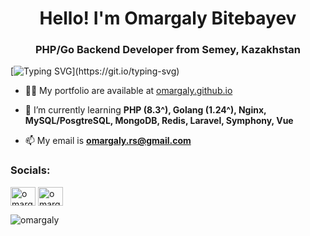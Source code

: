 <h1 align="center">Hello! I'm Omargaly Bitebayev</h1>
<h3 align="center">PHP/Go Backend Developer from Semey, Kazakhstan</h3>

[![Typing SVG](https://readme-typing-svg.herokuapp.com?font=Fira+Code&weight=500&duration=2500&pause=1&multiline=true&width=500&height=80&separator=%3C&lines=Computer+Science+Enthusiast+;3%3CPHP+and+Go+Backend+Developer!)](https://git.io/typing-svg)

- 👨‍💻 My portfolio are available at [omargaly.github.io](https://omargaly.github.io/)

- 🌱 I’m currently learning **PHP (8.3^), Golang (1.24^), Nginx, MySQL/PosgtreSQL, MongoDB, Redis, Laravel, Symphony, Vue**

- 📫 My email is **omargaly.rs@gmail.com**

<h3 align="left">Socials:</h3>
<p align="left">
<a href="https://linkedin.com/in/bitebayev" target="blank"><img align="center" src="https://raw.githubusercontent.com/rahuldkjain/github-profile-readme-generator/master/src/images/icons/Social/linked-in-alt.svg" alt="omargaly" height="30" width="40" /></a>
<a href="https://instagram.com/arikun.kerr" target="blank"><img align="center" src="https://raw.githubusercontent.com/rahuldkjain/github-profile-readme-generator/master/src/images/icons/Social/instagram.svg" alt="omargaly" height="30" width="40" /></a>
</p>

<p><img align="left" src="https://github-readme-stats.vercel.app/api/top-langs?username=omargaly&show_icons=true&locale=en&layout=compact" alt="omargaly" /></p>
